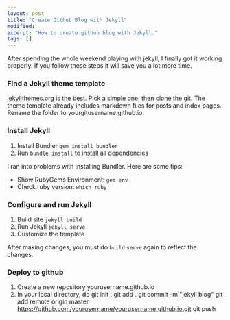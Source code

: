 ```yaml
---
layout: post
title: "Create Github Blog with Jekyll"
modified:
excerpt: "How to create github blog with Jekyll."
tags: []
---
```


After spending the whole weekend playing with jekyll, I finally got it working properly. If you follow these steps it will save you a lot more time. 

### Find a Jekyll theme template

[jekyllthemes.org](http://jekyllthemes.org) is the best. Pick a simple one, then clone the git. The theme template already includes markdown files for posts and index pages. Rename the folder to yourgitusername.github.io. 

### Install Jekyll

1. Install Bundler <code>gem install bundler</code>
2. Run <code>bundle install</code> to install all dependencies

I ran into problems with installing Bundler. Here are some tips: 

- Show RubyGems Environment: <code>gem env</code>
- Check ruby version: <code>which ruby</code>

### Configure and run Jekyll

1. Build site <code>jekyll build</code>
2. Run Jekyll <code>jekyll serve</code>
3. Customize the template

After making changes, you must do <code>build</code> <code>serve</code> again to reflect the changes. 

### Deploy to github

1. Create a new repository yourusername.github.io
2. In your local directory, do 
	git init .
	git add .
	git commit -m "jekyll blog"
	git add remote origin master https://github.com/yourusername/yourusername.github.io.git
	git push 



